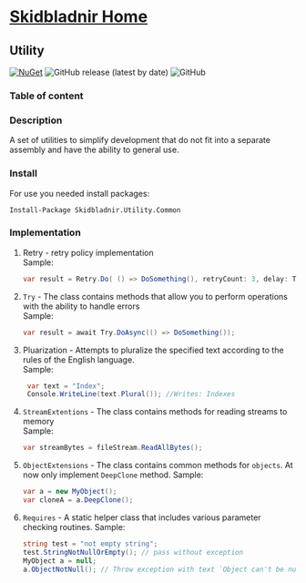 # [Skidbladnir Home](../../../README.md)

## Utility

[![NuGet](https://img.shields.io/nuget/vpre/Skidbladnir.Utility.Common.svg?label=Skidbladnir.Utility.Common)](https://www.nuget.org/packages/Skidbladnir.Utility.Common/absoluteLatest/)
![GitHub release (latest by date)](https://img.shields.io/github/v/release/amest/Skidbladnir)
![GitHub](https://img.shields.io/github/license/amest/Skidbladnir)

### Table of content

### Description

A set of utilities to simplify development that do not fit into a separate assembly and have the ability to general use.

### Install

For use you needed install packages:

```
Install-Package Skidbladnir.Utility.Common
```

### Implementation

1. Retry - retry policy implementation  
   Sample:
   ```c#
   var result = Retry.Do( () => DoSomething(), retryCount: 3, delay: TimeSpan.FromSeconds(1));
   ```
2. `Try` - The class contains methods that allow you to perform operations with the ability to handle errors   
   Sample:  
   ```c#
   var result = await Try.DoAsync(() => DoSomething());
   ```
3. Pluarization - Attempts to pluralize the specified text according to the rules of the English language.  
   Sample:  
   ```c#
    var text = "Index";
    Console.WriteLine(text.Plural()); //Writes: Indexes
   ```
4. `StreamExtentions` - The class contains methods for reading streams to memory   
   Sample:  
   ```c#
   var streamBytes = fileStream.ReadAllBytes();
   ```
5. `ObjectExtensions` - The class contains common methods for `objects`. At now only implement `DeepClone` method.
   Sample:
   ```c#
   var a = new MyObject();
   var cloneA = a.DeepClone();
   ```
6. `Requires` - A static helper class that includes various parameter checking routines.
   Sample:
   ```c#
   string test = "not empty string";
   test.StringNotNullOrEmpty(); // pass without exception
   MyObject a = null;
   a.ObjectNotNull(); // Throw exception with text `Object can't be null`
   ```